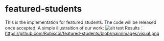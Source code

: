 # featured-students
This is the implementation for featured students. The code will be released once accepted.
A simple illustraition of our work:
![alt text]([http://url/to/img.png](https://github.com/Rubiscol/featured-students/blob/main/images/Picture5.png))
Results：
https://github.com/Rubiscol/featured-students/blob/main/images/visual.png
